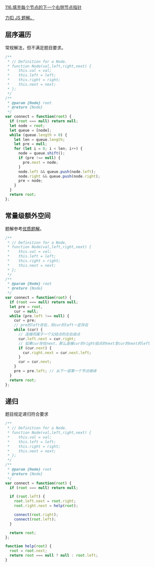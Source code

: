 [116.填充每个节点的下一个右侧节点指针](https://leetcode-cn.com/problems/populating-next-right-pointers-in-each-node/submissions/)

[力扣 JS 题解。](https://github.com/GuYueJiaJie/blog/blob/master/%E7%AE%97%E6%B3%95%E4%B8%8E%E6%95%B0%E6%8D%AE%E7%BB%93%E6%9E%84/README.md)

## 层序遍历

常规解法，但不满足题目要求。

```javascript
/**
 * // Definition for a Node.
 * function Node(val,left,right,next) {
 *    this.val = val;
 *    this.left = left;
 *    this.right = right;
 *    this.next = next;
 * };
 */
/**
 * @param {Node} root
 * @return {Node}
 */
var connect = function(root) {
  if (root === null) return null;
  let node = root;
  let queue = [node];
  while (queue.length > 0) {
    let len = queue.length;
    let pre = null;
    for (let i = 0; i < len; i++) {
      node = queue.shift();
      if (pre !== null) {
        pre.next = node;
      }
      node.left && queue.push(node.left);
      node.right && queue.push(node.right);
      pre = node;
    }
  }
  return root;
};
```

## 常量级额外空间

题解参考[优质题解](https://leetcode-cn.com/problems/populating-next-right-pointers-in-each-node/solution/xiang-xi-tong-su-de-si-lu-fen-xi-duo-jie-fa-by--27/)。

```javascript
/**
 * // Definition for a Node.
 * function Node(val,left,right,next) {
 *    this.val = val;
 *    this.left = left;
 *    this.right = right;
 *    this.next = next;
 * };
 */
/**
 * @param {Node} root
 * @return {Node}
 */
var connect = function(root) {
  if (root === null) return null;
  let pre = root,
    cur = null;
  while (pre.left !== null) {
    cur = pre;
    // pre的left存在，则cur的left一定存在
    while (cur) {
      // 连接同属于一个父结点的左右结点
      cur.left.next = cur.right;
      // 如果cur存在next，那么连接cur的right结点的next至cur的next的left
      if (cur.next) {
        cur.right.next = cur.next.left;
      }
      cur = cur.next;
    }
    pre = pre.left; // 从下一层第一个节点继续
  }
  return root;
};
```

## 递归

题目规定递归符合要求

```javascript
/**
 * // Definition for a Node.
 * function Node(val,left,right,next) {
 *    this.val = val;
 *    this.left = left;
 *    this.right = right;
 *    this.next = next;
 * };
 */
/**
 * @param {Node} root
 * @return {Node}
 */
var connect = function(root) {
  if (root === null) return null;

  if (root.left) {
    root.left.next = root.right;
    root.right.next = help(root);

    connect(root.right);
    connect(root.left);
  }

  return root;
};

function help(root) {
  root = root.next;
  return root === null ? null : root.left;
}
```
